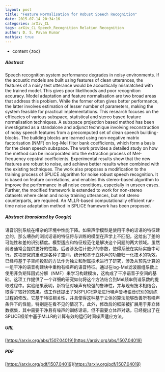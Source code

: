 ```yaml
---
layout: post
title: "Feature Normalisation for Robust Speech Recognition"
date: 2015-07-14 20:34:16
categories: arXiv_CL
tags: arXiv_CL Speech_Recognition Relation Recognition
author: D. S. Pavan Kumar
mathjax: true
---
```


* content
{:toc}

##### Abstract
Speech recognition system performance degrades in noisy environments. If the acoustic models are built using features of clean utterances, the features of a noisy test utterance would be acoustically mismatched with the trained model. This gives poor likelihoods and poor recognition accuracy. Model adaptation and feature normalisation are two broad areas that address this problem. While the former often gives better performance, the latter involves estimation of lesser number of parameters, making the system feasible for practical implementations. This research focuses on the efficacies of various subspace, statistical and stereo based feature normalisation techniques. A subspace projection based method has been investigated as a standalone and adjunct technique involving reconstruction of noisy speech features from a precomputed set of clean speech building-blocks. The building blocks are learned using non-negative matrix factorisation (NMF) on log-Mel filter bank coefficients, which form a basis for the clean speech subspace. The work provides a detailed study on how the method can be incorporated into the extraction process of Mel-frequency cepstral coefficients. Experimental results show that the new features are robust to noise, and achieve better results when combined with the existing techniques. The work also proposes a modification to the training process of SPLICE algorithm for noise robust speech recognition. It is based on feature correlations, and enables this stereo-based algorithm to improve the performance in all noise conditions, especially in unseen cases. Further, the modified framework is extended to work for non-stereo datasets where clean and noisy training utterances, but not stereo counterparts, are required. An MLLR-based computationally efficient run-time noise adaptation method in SPLICE framework has been proposed.

##### Abstract (translated by Google)
语音识别系统在嘈杂的环境中性能下降。如果声学模型是使用干净的话语的特征建立的，那么嘈杂的测试话语的特征将与训练的模型在声学上不匹配。这给出了差的可能性和差的识别精度。模型适应和特征规范化是解决这个问题的两大领域。虽然前者通常会提供更好的性能，后者涉及估计更少的参数，使得系统在实际实施中可行。这项研究的重点是各种子空间，统计和基于立体声的功能归一化技术的功效。已经将基于子空间投影的方法作为独立和附属技术进行了研究，涉及从预先计算的一组干净的语音构建块中重构有噪声的语音特征。通过在log-Mel滤波器组系数上使用非负矩阵因式分解（NMF）来学习构建模块，这构成了干净语音子空间的基础。这项工作提供了一个详细的研究如何将这个方法结合到Mel频率倒谱系数的提取过程中。实验结果表明，新特征对噪声有较强的鲁棒性，并与现有技术相结合，取得了较好的效果。该工作还提出了对SPLICE算法进行噪声鲁棒语音识别的训练过程的修改。它基于特征相关性，并且使得这种基于立体的算法能够改善所有噪声条件下的性能，特别是在看不见的情况下。此外，修改后的框架被扩展用于非立体数据集，其中需要干净且有噪声的训练话语，但不需要立体声对话。已经提出了在SPLICE框架中基于MLLR的计算有效的运行时间噪声适应方法。

##### URL
[https://arxiv.org/abs/1507.04019](https://arxiv.org/abs/1507.04019)

##### PDF
[https://arxiv.org/pdf/1507.04019](https://arxiv.org/pdf/1507.04019)

